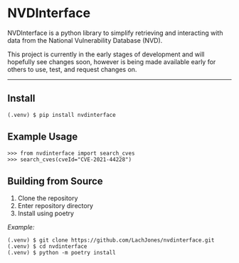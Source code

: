 # NVDInterface

NVDInterface is a python library to simplify retrieving and interacting with data from the National Vulnerability Database (NVD).

This project is currently in the early stages of development and will hopefully see changes soon, however is being made available early for others to use, test, and request changes on.

---

## Install

```shell
(.venv) $ pip install nvdinterface
```


## Example Usage

```pycon
>>> from nvdinterface import search_cves
>>> search_cves(cveId="CVE-2021-44228")
```

## Building from Source

1. Clone the repository
2. Enter repository directory
3. Install using poetry

*Example:*

```shell
(.venv) $ git clone https://github.com/LachJones/nvdinterface.git
(.venv) $ cd nvdinterface
(.venv) $ python -m poetry install
```